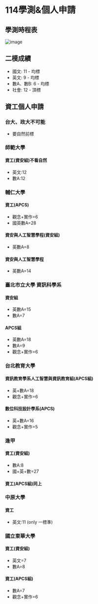 # 114學測&個人申請
## 學測時程表

![image](https://premium-cdn.parenting.com.tw/files/upload/article-content-images/5098046-01JCPS6RXDRS25B13X102EBFM4.png)

## 二模成績

* 國文: 11 - 均標
* 英文: 9 - 均標
* 數A、數B: 6 - 均標
* 社會: 12 - 頂標


## 資工個人申請

### 台大、政大不可能
* 要自然前標

### 師範大學

#### 資工(資安組)不看自然
* 英文:12
* 數A:12

### 輔仁大學
#### 資工(APCS)
* 觀念+實作=6
* 國英數A=28
#### 資安與人工智慧學程(資安組)
* 英數A=8
#### 資安與人工智慧學程
* 英數A=14

### 臺北市立大學 資訊科學系
#### 資安組
* 英數A=15
* 數A=7
#### APCS組
* 英數A=18
* 數A=9
* 觀念+實作=6

### 台北教育大學
#### 資訊教育學系人工智慧與資訊教育組(APCS組)
* 英+數A=18
* 觀念+實作=6
#### 數位科技設計學系(APCS)
* 英+數A=16
* 觀念+實作=5

### 逢甲
#### 資工(資安組)
* 數A:8
* 國+英+數=27
#### 資工(APCS組)同上

### 中原大學
#### 資工
* 英文:11 (only 一標準)

### 國立東華大學
#### 資工(資安組)
* 英文=7
* 數A=8
#### 資工(APCS組)
* 數A=7
* 觀念+實作=6





